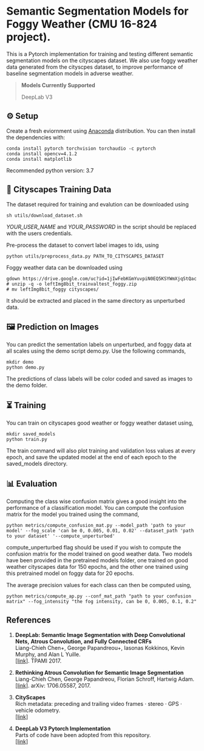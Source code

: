 # Semantic Segmentation Models for Foggy Weather (CMU 16-824 project).

This is a Pytorch implementation for training and testing different semantic segmentation models on the cityscapes dataset. We also use foggy weather data generated from the cityscpes dataset, to improve performance of baseline segmentation models in adverse weather. 

> **Models Currently Supported**
>
> DeepLab V3


## ⚙️ Setup

Create a fresh eviornment using [Anaconda](https://www.anaconda.com/download/) distribution. You can then install the dependencies with:
```shell
conda install pytorch torchvision torchaudio -c pytorch
conda install opencv=4.1.2
conda install matplotlib
```
Recommended python version: 3.7

## 💾 Cityscapes Training Data

The dataset required for training and evalution can be downloaded using 
```shell
sh utils/download_dataset.sh
```
_YOUR_USER_NAME_ and _YOUR_PASSWORD_ in the script should be replaced with the users credentials. 

Pre-process the dataset to convert label images to ids, using
```shell
python utils/preprocess_data.py PATH_TO_CITYSCAPES_DATASET
```
Foggy weather data can be downloaded using 
```shell
gdown https://drive.google.com/uc?id=1jIwFebKGmYuvpiN0EQ5KSYWmXjqStQac
# unzip -q -o leftImg8bit_trainvaltest_foggy.zip
# mv leftImg8bit_foggy cityscapes/
```
It should be extracted and placed in the same directory as unperturbed data. 

## 🖼️ Prediction on Images
You can predict the sementation labels on unperturbed, and foggy data at all scales using the demo script demo.py. Use the following commands,

```shell
mkdir demo
python demo.py
```
The predictions of class labels will be color coded and saved as images to the demo folder. 

## ⏳ Training
You can train on cityscapes good weather or foggy weather dataset using, 
```shell
mkdir saved_models
python train.py
```
The train command will also plot training and validation loss values at every epoch, and save the updated model at the end of each epoch to the saved_models directory. 


## 📊 Evaluation
Computing the class wise confusion matrix gives a good insight into the performance of a classification model. You can compute the confusion matrix for the model you trained using the command, 
```
python metrics/compute_confusion_mat.py --model_path 'path to your model' --fog_scale 'can be 0, 0.005, 0.01, 0.02' --dataset_path 'path to your dataset' '--compute_unperturbed'
```
compute_unperturbed flag should be used if you wish to compute the confusion matrix for the model trained on good weather data. 
Two models have been provided in the pretrained models folder, one trained on good weather cityscapes data for 150 epochs, and the other one trained using this pretrained model on foggy data for 20 epochs. 

The average precision values for each class can then be computed using, 
```
python metrics/compute_ap.py --conf_mat_path "path to your confusion matrix" --fog_intensity "the fog intensity, can be 0, 0.005, 0.1, 0.2"
```

## References

1.  **DeepLab: Semantic Image Segmentation with Deep Convolutional Nets,**
    **Atrous Convolution, and Fully Connected CRFs** <br />
    Liang-Chieh Chen+, George Papandreou+, Iasonas Kokkinos, Kevin Murphy, and Alan L Yuille. <br />
    [[link]](http://arxiv.org/abs/1606.00915). TPAMI 2017.

2.  **Rethinking Atrous Convolution for Semantic Image Segmentation**<br />
    Liang-Chieh Chen, George Papandreou, Florian Schroff, Hartwig Adam.<br />
    [[link]](http://arxiv.org/abs/1706.05587). arXiv: 1706.05587, 2017.

3. **CityScapes**<br />
    Rich metadata: preceding and trailing video frames · stereo · GPS · vehicle odometry.<br />
    [[link]](https://www.cityscapes-dataset.com)

3. **DeepLab V3 Pytorch Implementation**<br />
    Parts of code have been adopted from this repository.<br />
    [[link]](https://github.com/fregu856/deeplabv3)
